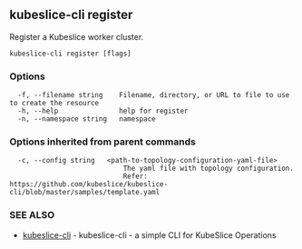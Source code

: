 ## kubeslice-cli register

Register a Kubeslice worker cluster.

```
kubeslice-cli register [flags]
```

### Options

```
  -f, --filename string    Filename, directory, or URL to file to use to create the resource
  -h, --help               help for register
  -n, --namespace string   namespace
```

### Options inherited from parent commands

```
  -c, --config string   <path-to-topology-configuration-yaml-file>
                        	The yaml file with topology configuration. 
                        	Refer: https://github.com/kubeslice/kubeslice-cli/blob/master/samples/template.yaml
```

### SEE ALSO

* [kubeslice-cli](kubeslice-cli.md)	 - kubeslice-cli - a simple CLI for KubeSlice Operations

